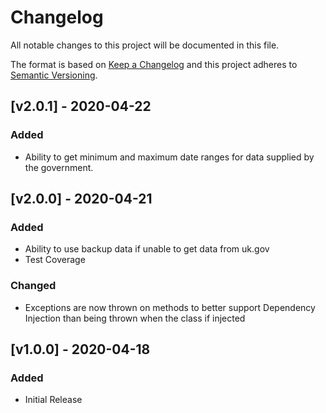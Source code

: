 # Changelog
All notable changes to this project will be documented in this file.

The format is based on [Keep a Changelog](http://keepachangelog.com/en/1.0.0/)
and this project adheres to [Semantic Versioning](http://semver.org/spec/v2.0.0.html).

## [v2.0.1] - 2020-04-22
### Added
- Ability to get minimum and maximum date ranges for data supplied by the government.

## [v2.0.0] - 2020-04-21
### Added
- Ability to use backup data if unable to get data from uk.gov
- Test Coverage
### Changed
- Exceptions are now thrown on methods to better support Dependency Injection than being thrown when the class
if injected

## [v1.0.0] - 2020-04-18 
### Added
- Initial Release